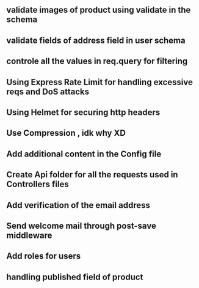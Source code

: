 ## validate images of product using validate in the schema

## validate fields of address field in user schema

## controle all the values in req.query for filtering

## Using Express Rate Limit for handling excessive reqs and DoS attacks

## Using Helmet for securing http headers

## Use Compression , idk why XD

## Add additional content in the Config file

## Create Api folder for all the requests used in Controllers files

## Add verification of the email address

## Send welcome mail through post-save middleware

## Add roles for users

## handling published field of product
